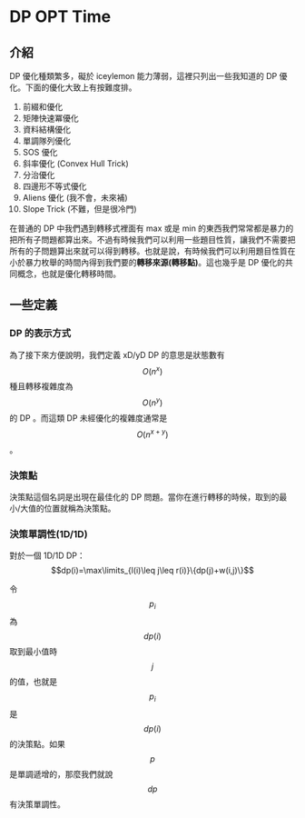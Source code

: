 # DP OPT Time

## 介紹

DP 優化種類繁多，礙於 iceylemon 能力薄弱，這裡只列出一些我知道的 DP 優化。下面的優化大致上有按難度排。

1. 前綴和優化
2. 矩陣快速冪優化
3. 資料結構優化
4. 單調隊列優化
5. SOS 優化
6. 斜率優化 \(Convex Hull Trick\)
7. 分治優化
8. 四邊形不等式優化
9. Aliens 優化 \(我不會，未來補\)
10. Slope Trick \(不難，但是很冷門\)

在普通的 DP 中我們遇到轉移式裡面有 max 或是 min 的東西我們常常都是暴力的把所有子問題都算出來。不過有時候我們可以利用一些題目性質，讓我們不需要把所有的子問題算出來就可以得到轉移。也就是說，有時候我們可以利用題目性質在小於暴力枚舉的時間內得到我們要的**轉移來源\(轉移點\)**。這也幾乎是 DP 優化的共同概念，也就是優化轉移時間。

## 一些定義

### DP 的表示方式

為了接下來方便說明，我們定義 xD/yD DP 的意思是狀態數有 $$O(n^x)$$種且轉移複雜度為$$O(n^y)$$的 DP 。而這類 DP 未經優化的複雜度通常是$$O(n^{x+y})$$。

### 決策點

決策點這個名詞是出現在最佳化的 DP 問題。當你在進行轉移的時候，取到的最小/大值的位置就稱為決策點。

### 決策單調性\(1D/1D\)

對於一個 1D/1D DP：$$dp(i)=\max\limits_{l(i)\leq j\leq r(i)}\{dp(j)+w(i,j)\}$$

令$$p_i$$為$$dp(i)$$取到最小值時$$j$$的值，也就是$$p_i$$是$$dp(i)$$的決策點。如果$$p$$是單調遞增的，那麼我們就說$$dp$$有決策單調性。

